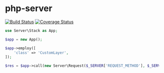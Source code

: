 php-server
=========

[![Build Status](https://travis-ci.org/mariuslundgard/php-server.png?branch=master)](https://travis-ci.org/mariuslundgard/php-server)
[![Coverage Status](https://coveralls.io/repos/mariuslundgard/php-server/badge.png)](https://coveralls.io/r/mariuslundgard/php-server)

```php
use Server\Stack as App;

$app = new App();

$app->employ([
	'class' => 'CustomLayer',
]);

$res = $app->call(new Server\Request($_SERVER['REQUEST_METHOD'], $_SERVER['REQUEST_URI']));
```
